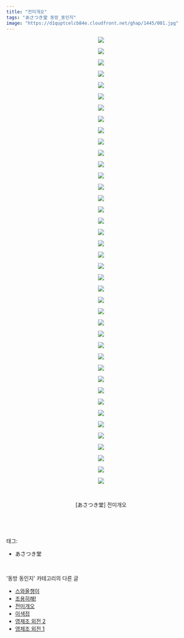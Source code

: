 ```yaml
---
title: "전미개오"
tags: "あさつき堂 동방_동인지"
image: "https://d1quptcelcb84e.cloudfront.net/ghap/1445/001.jpg"
---
```

<div class="article">
<p style="text-align: center; clear: none; float: none;"><img src="{{ site.imgserver8 }}/ghap/1445/001.jpg"/></p>
<p style="text-align: center; clear: none; float: none;"><img src="{{ site.imgserver8 }}/ghap/1445/002.jpg"/></p>
<p style="text-align: center; clear: none; float: none;"><img src="{{ site.imgserver8 }}/ghap/1445/003.jpg"/></p>
<p style="text-align: center; clear: none; float: none;"><img src="{{ site.imgserver8 }}/ghap/1445/004.jpg"/></p>
<p style="text-align: center; clear: none; float: none;"><img src="{{ site.imgserver8 }}/ghap/1445/005.jpg"/></p>
<p style="text-align: center; clear: none; float: none;"><img src="{{ site.imgserver8 }}/ghap/1445/006.jpg"/></p>
<p style="text-align: center; clear: none; float: none;"><img src="{{ site.imgserver8 }}/ghap/1445/007.jpg"/></p>
<p style="text-align: center; clear: none; float: none;"><img src="{{ site.imgserver8 }}/ghap/1445/008.jpg"/></p>
<p style="text-align: center; clear: none; float: none;"><img src="{{ site.imgserver8 }}/ghap/1445/009.jpg"/></p>
<p style="text-align: center; clear: none; float: none;"><img src="{{ site.imgserver8 }}/ghap/1445/010.jpg"/></p>
<p style="text-align: center; clear: none; float: none;"><img src="{{ site.imgserver8 }}/ghap/1445/011.jpg"/></p>
<p style="text-align: center; clear: none; float: none;"><img src="{{ site.imgserver8 }}/ghap/1445/012.jpg"/></p>
<p style="text-align: center; clear: none; float: none;"><img src="{{ site.imgserver8 }}/ghap/1445/013.jpg"/></p>
<p style="text-align: center; clear: none; float: none;"><img src="{{ site.imgserver8 }}/ghap/1445/014.jpg"/></p>
<p style="text-align: center; clear: none; float: none;"><img src="{{ site.imgserver8 }}/ghap/1445/015.jpg"/></p>
<p style="text-align: center; clear: none; float: none;"><img src="{{ site.imgserver8 }}/ghap/1445/016.jpg"/></p>
<p style="text-align: center; clear: none; float: none;"><img src="{{ site.imgserver8 }}/ghap/1445/017.jpg"/></p>
<p style="text-align: center; clear: none; float: none;"><img src="{{ site.imgserver8 }}/ghap/1445/018.jpg"/></p>
<p style="text-align: center; clear: none; float: none;"><img src="{{ site.imgserver8 }}/ghap/1445/019.jpg"/></p>
<p style="text-align: center; clear: none; float: none;"><img src="{{ site.imgserver8 }}/ghap/1445/020.jpg"/></p>
<p style="text-align: center; clear: none; float: none;"><img src="{{ site.imgserver8 }}/ghap/1445/021.jpg"/></p>
<p style="text-align: center; clear: none; float: none;"><img src="{{ site.imgserver8 }}/ghap/1445/022.jpg"/></p>
<p style="text-align: center; clear: none; float: none;"><img src="{{ site.imgserver8 }}/ghap/1445/023.jpg"/></p>
<p style="text-align: center; clear: none; float: none;"><img src="{{ site.imgserver8 }}/ghap/1445/024.jpg"/></p>
<p style="text-align: center; clear: none; float: none;"><img src="{{ site.imgserver8 }}/ghap/1445/025.jpg"/></p>
<p style="text-align: center; clear: none; float: none;"><img src="{{ site.imgserver8 }}/ghap/1445/026.jpg"/></p>
<p style="text-align: center; clear: none; float: none;"><img src="{{ site.imgserver8 }}/ghap/1445/027.jpg"/></p>
<p style="text-align: center; clear: none; float: none;"><img src="{{ site.imgserver8 }}/ghap/1445/028.jpg"/></p>
<p style="text-align: center; clear: none; float: none;"><img src="{{ site.imgserver8 }}/ghap/1445/029.jpg"/></p>
<p style="text-align: center; clear: none; float: none;"><img src="{{ site.imgserver8 }}/ghap/1445/030.jpg"/></p>
<p style="text-align: center; clear: none; float: none;"><img src="{{ site.imgserver8 }}/ghap/1445/031.jpg"/></p>
<p style="text-align: center; clear: none; float: none;"><img src="{{ site.imgserver8 }}/ghap/1445/032.jpg"/></p>
<p style="text-align: center; clear: none; float: none;"><img src="{{ site.imgserver8 }}/ghap/1445/033.jpg"/></p>
<p style="text-align: center; clear: none; float: none;"><img src="{{ site.imgserver8 }}/ghap/1445/034.jpg"/></p>
<p style="text-align: center; clear: none; float: none;"><img src="{{ site.imgserver8 }}/ghap/1445/035.jpg"/></p>
<p style="text-align: center; clear: none; float: none;"><img src="{{ site.imgserver8 }}/ghap/1445/036.jpg"/></p>
<p style="text-align: center; clear: none; float: none;"><img src="{{ site.imgserver8 }}/ghap/1445/037.jpg"/></p>
<p style="text-align: center; clear: none; float: none;"><img src="{{ site.imgserver8 }}/ghap/1445/038.jpg"/></p>
<p style="text-align: center; clear: none; float: none;"><img src="{{ site.imgserver8 }}/ghap/1445/039.jpg"/></p>
<p style="text-align: center; clear: none; float: none;"><img src="{{ site.imgserver8 }}/ghap/1445/040.jpg"/></p>
<p style="text-align: center; clear: none; float: none;"><br/></p>
<p style="text-align: center; clear: none; float: none;">[あさつき堂] 전미개오</p>
<p><br/></p>
</div><br/>
<div class="tagTrail">
<p>태그: </p>
<ul>
<li>あさつき堂</li>
</ul>
</div><br/>
<div class="another">
<p>'동방 동인지' 카테고리의 다른 글</p>
<ul>
<li><a href="/ghap_1448">스와올챙이</a></li>
<li><a href="/ghap_1446">조용히해!</a></li>
<li><a href="/ghap_1445">전미개오</a></li>
<li><a href="/ghap_1444">이색접</a></li>
<li><a href="/ghap_1443">영제조 외전 2</a></li>
<li><a href="/ghap_1442">영제조 외전 1</a></li>
</ul>
</div><br/>
<div class="cb_module cb_fluid">
<div class="cb_wrt cb_profile">
</div><!-- commentList close -->
</div><br/>
